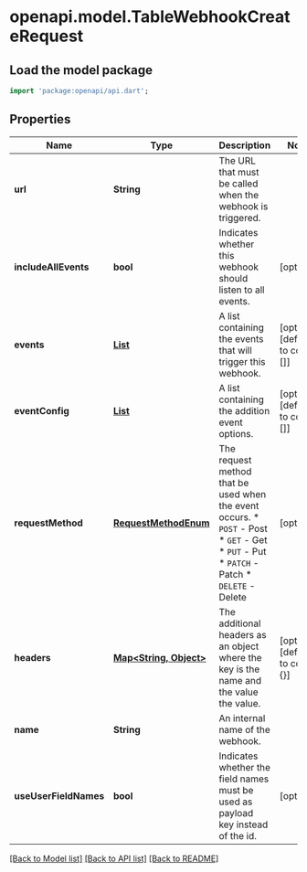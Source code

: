 # openapi.model.TableWebhookCreateRequest

## Load the model package
```dart
import 'package:openapi/api.dart';
```

## Properties
Name | Type | Description | Notes
------------ | ------------- | ------------- | -------------
**url** | **String** | The URL that must be called when the webhook is triggered. | 
**includeAllEvents** | **bool** | Indicates whether this webhook should listen to all events. | [optional] 
**events** | [**List<EventsEnum>**](EventsEnum.md) | A list containing the events that will trigger this webhook. | [optional] [default to const []]
**eventConfig** | [**List<TableWebhookEventConfig>**](TableWebhookEventConfig.md) | A list containing the addition event options. | [optional] [default to const []]
**requestMethod** | [**RequestMethodEnum**](RequestMethodEnum.md) | The request method that be used when the event occurs.  * `POST` - Post * `GET` - Get * `PUT` - Put * `PATCH` - Patch * `DELETE` - Delete | [optional] 
**headers** | [**Map<String, Object>**](Object.md) | The additional headers as an object where the key is the name and the value the value. | [optional] [default to const {}]
**name** | **String** | An internal name of the webhook. | 
**useUserFieldNames** | **bool** | Indicates whether the field names must be used as payload key instead of the id. | [optional] 

[[Back to Model list]](../README.md#documentation-for-models) [[Back to API list]](../README.md#documentation-for-api-endpoints) [[Back to README]](../README.md)


